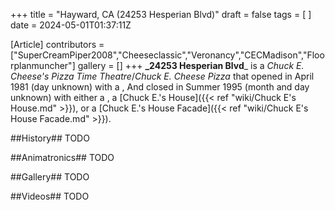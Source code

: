 +++
title = "Hayward, CA (24253 Hesperian Blvd)"
draft = false
tags = [ ]
date = 2024-05-01T01:37:11Z

[Article]
contributors = ["SuperCreamPiper2008","Cheeseclassic","Veronancy","CECMadison","Floorplanmuncher"]
gallery = []
+++
**_24253 Hesperian Blvd**_ is a _Chuck E. Cheese's Pizza Time Theatre_/_Chuck E. Cheese Pizza_ that opened in April 1981 (day unknown) with a , And closed in Summer 1995 (month and day unknown) with either a , a [Chuck E.'s House]({{< ref "wiki/Chuck E's House.md" >}}), or a [Chuck E.'s House Facade]({{< ref "wiki/Chuck E's House Facade.md" >}}).

##History##
TODO


##Animatronics##
TODO




##Gallery##
TODO

##Videos##
TODO